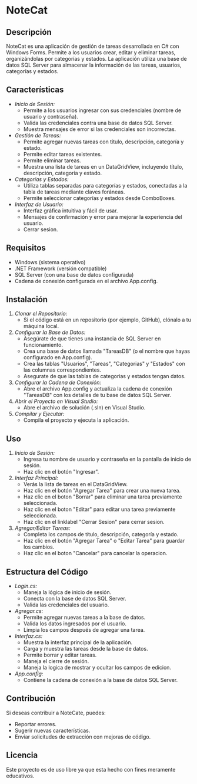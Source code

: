 # NoteCat

## Descripción

NoteCat es una aplicación de gestión de tareas desarrollada en C# con Windows Forms. Permite a los usuarios crear, editar y eliminar tareas, organizándolas por categorías y estados. La aplicación utiliza una base de datos SQL Server para almacenar la información de las tareas, usuarios, categorías y estados.

## Características

*   *Inicio de Sesión:*
    *   Permite a los usuarios ingresar con sus credenciales (nombre de usuario y contraseña).
    *   Valida las credenciales contra una base de datos SQL Server.
    *   Muestra mensajes de error si las credenciales son incorrectas.
*   *Gestión de Tareas:*
    *   Permite agregar nuevas tareas con título, descripción, categoría y estado.
    *   Permite editar tareas existentes.
    *   Permite eliminar tareas.
    *   Muestra una lista de tareas en un DataGridView, incluyendo título, descripción, categoría y estado.
*   *Categorías y Estados:*
    *   Utiliza tablas separadas para categorías y estados, conectadas a la tabla de tareas mediante claves foráneas.
    *   Permite seleccionar categorías y estados desde ComboBoxes.
*   *Interfaz de Usuario:*
    *   Interfaz gráfica intuitiva y fácil de usar.
    *   Mensajes de confirmación y error para mejorar la experiencia del usuario.
    *   Cerrar sesion.

## Requisitos

*   Windows (sistema operativo)
*   .NET Framework (versión compatible)
*   SQL Server (con una base de datos configurada)
*   Cadena de conexión configurada en el archivo App.config.

## Instalación

1.  *Clonar el Repositorio:*
    *   Si el código está en un repositorio (por ejemplo, GitHub), clónalo a tu máquina local.
2.  *Configurar la Base de Datos:*
    *   Asegúrate de que tienes una instancia de SQL Server en funcionamiento.
    *   Crea una base de datos llamada "TareasDB" (o el nombre que hayas configurado en App.config).
    *   Crea las tablas "Usuarios", "Tareas", "Categorias" y "Estados" con las columnas correspondientes.
    *   Asegurate de que las tablas de categorias y estados tengan datos.
3.  *Configurar la Cadena de Conexión:*
    *   Abre el archivo App.config y actualiza la cadena de conexión "TareasDB" con los detalles de tu base de datos SQL Server.
4.  *Abrir el Proyecto en Visual Studio:*
    *   Abre el archivo de solución (.sln) en Visual Studio.
5.  *Compilar y Ejecutar:*
    *   Compila el proyecto y ejecuta la aplicación.

## Uso

1.  *Inicio de Sesión:*
    *   Ingresa tu nombre de usuario y contraseña en la pantalla de inicio de sesión.
    *   Haz clic en el botón "Ingresar".
2.  *Interfaz Principal:*
    *   Verás la lista de tareas en el DataGridView.
    *   Haz clic en el botón "Agregar Tarea" para crear una nueva tarea.
    *   Haz clic en el boton "Borrar" para eliminar una tarea previamente seleccionada.
    *   Haz clic en el boton "Editar" para editar una tarea previamente seleccionada.
    *   Haz clic en el linklabel "Cerrar Sesion" para cerrar sesion.
3.  *Agregar/Editar Tareas:*
    *   Completa los campos de título, descripción, categoría y estado.
    *   Haz clic en el botón "Agregar Tarea" o "Editar Tarea" para guardar los cambios.
    *   Haz clic en el boton "Cancelar" para cancelar la operacion.

## Estructura del Código

*   *Login.cs:*
    *   Maneja la lógica de inicio de sesión.
    *   Conecta con la base de datos SQL Server.
    *   Valida las credenciales del usuario.
*   *Agregar.cs:*
    *   Permite agregar nuevas tareas a la base de datos.
    *   Valida los datos ingresados por el usuario.
    *   Limpia los campos después de agregar una tarea.
*   *Interfaz.cs:*
    *   Muestra la interfaz principal de la aplicación.
    *   Carga y muestra las tareas desde la base de datos.
    *   Permite borrar y editar tareas.
    *   Maneja el cierre de sesión.
    *   Maneja la logica de mostrar y ocultar los campos de edicion.
*   *App.config:*
    *   Contiene la cadena de conexión a la base de datos SQL Server.

## Contribución

Si deseas contribuir a NoteCate, puedes:

*   Reportar errores.
*   Sugerir nuevas características.
*   Enviar solicitudes de extracción con mejoras de código.

## Licencia

Este proyecto es de uso libre ya que esta hecho con fines meramente educativos.